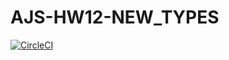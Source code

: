 # AJS-HW12-NEW_TYPES

[![CircleCI](https://circleci.com/gh/Sych95/AJS-HW12-NEW_TYPES/tree/master.svg?style=svg)](https://circleci.com/gh/Sych95/AJS-HW12-NEW_TYPES/tree/master)
